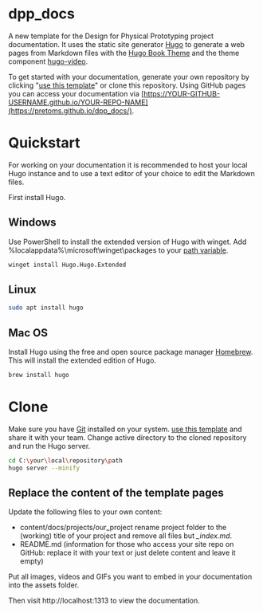 # dpp_docs
A new template for the Design for Physical Prototyping project documentation. 
It uses the static site generator [Hugo](https://gohugo.io/) to generate a web pages from Markdown files with the [Hugo Book Theme](https://github.com/alex-shpak/hugo-book) and the theme component [hugo-video](https://github.com/martignoni/hugo-video).

To get started with your documentation, generate your own repository by clicking "[use this template]" or clone this repository.
Using GitHub pages you can access your documentation via [https://YOUR-GITHUB-USERNAME.github.io/YOUR-REPO-NAME](https://pretoms.github.io/dpp_docs/).

# Quickstart

For working on your documentation it is recommended to host your local Hugo instance and to use a text editor of your choice to edit the Markdown files. 

First install Hugo.
## Windows
Use PowerShell to install the extended version of Hugo with winget. Add %localappdata%\microsoft\winget\packages to your [path variable](https://windowsloop.com/how-to-add-to-windows-path/).
```bash
winget install Hugo.Hugo.Extended
```

## Linux
```bash
sudo apt install hugo
```

## Mac OS
Install Hugo using the free and open source package manager [Homebrew](https://brew.sh/). This will install the extended edition of Hugo.

```bash
brew install hugo
```

# Clone

Make sure you have [Git](https://git-scm.com/) installed on your system.
[use this template] and share it with your team.
Change active directory to the cloned repository and run the Hugo server.

```bash
cd C:\your\local\repository\path
hugo server --minify
```

## Replace the content of the template pages

Update the following files to your own content:

* content/docs/projects/our_project rename project folder to the (working) title of your project and remove all files but *_index.md*.
* README.md (information for those who access your site repo on GitHub: replace it with your text or just delete content and leave it empty)

Put all images, videos and GIFs you want to embed in your documentation into the assets folder.

Then visit http://localhost:1313 to view the documentation.

[use this template]: https://github.com/pretoms/dpp_docs/generate

